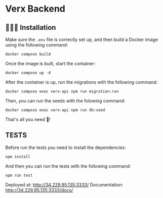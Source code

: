 # Verx Backend

## 👨🏻‍🔧 Installation

Make sure the `.env` file is correctly set up, and then build a Docker image using the following command:

```
docker compose build
```

Once the image is built, start the container:

```
docker compose up -d
```

After the container is up, run the migrations with the following command:

```
docker compose exec verx-api npm run migration:run
```

Then, you can run the seeds with the folowing command:

```
docker compose exec verx-api npm run db:seed
```

That's all you need 🎉!

## TESTS

Before run the tests you need to install the dependencies:

```
npm install
```

And then you can run the tests with the following command:
```
npm run test
```

Deployed at:  http://34.229.95.135:3333/
Documentation: http://34.229.95.135:3333/docs/
